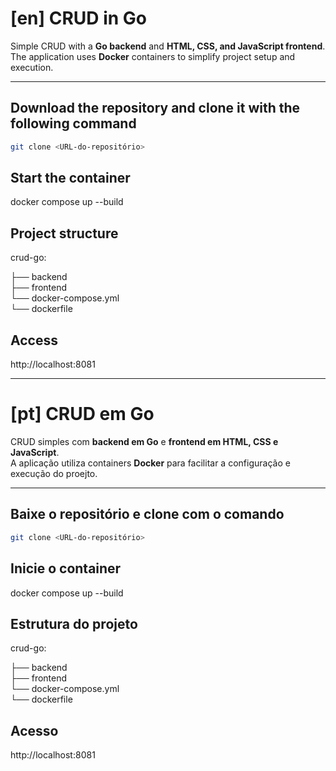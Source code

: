 # [en] CRUD in Go

Simple CRUD with a **Go backend** and **HTML, CSS, and JavaScript frontend**.  
The application uses **Docker** containers to simplify project setup and execution.

---

## Download the repository and clone it with the following command

```bash
git clone <URL-do-repositório>
````

## Start the container
docker compose up --build

## Project structure
crud-go:

 ├── backend   
 ├──  frontend  
 └── docker-compose.yml  
 └── dockerfile

 ## Access
 http://localhost:8081

 ---

# [pt] CRUD em Go

CRUD simples com **backend em Go** e **frontend em HTML, CSS e JavaScript**.  
A aplicação utiliza containers **Docker** para facilitar a configuração e execução do proejto.

---

## Baixe o repositório e clone com o comando

```bash
git clone <URL-do-repositório>
````

## Inicie o container
docker compose up --build

## Estrutura do projeto
crud-go:

 ├── backend   
 ├──  frontend  
 └── docker-compose.yml  
 └── dockerfile

## Acesso
http://localhost:8081
